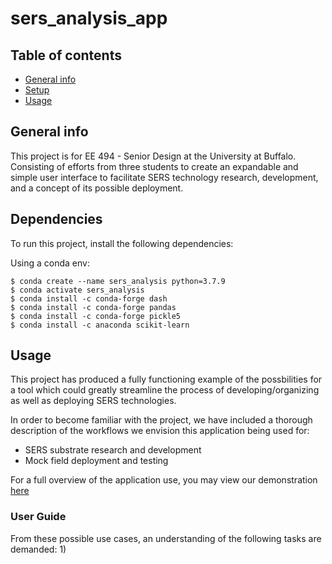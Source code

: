# sers_analysis_app

## Table of contents
* [General info](#general-info)
* [Setup](#setup)
* [Usage](#usage)

## General info
This project is for EE 494 - Senior Design at the University at Buffalo. Consisting of efforts from three students to create 
an expandable and simple user interface to facilitate SERS technology research, development, and a concept of its possible deployment.

	
## Dependencies
To run this project, install the following dependencies:

Using a conda env:
```
$ conda create --name sers_analysis python=3.7.9
$ conda activate sers_analysis
$ conda install -c conda-forge dash
$ conda install -c conda-forge pandas
$ conda install -c conda-forge pickle5
$ conda install -c anaconda scikit-learn
```


## Usage
This project has produced a fully functioning example of the possbilities for a tool which could greatly streamline the process of developing/organizing as well as deploying SERS technologies.

In order to become familiar with the project, we have included a thorough description of the workflows we envision this application being used for:
* SERS substrate research and development
* Mock field deployment and testing 

For a full overview of the application use, you may view our demonstration [here]()

### User Guide
From these possible use cases, an understanding of the following tasks are demanded:
1)
